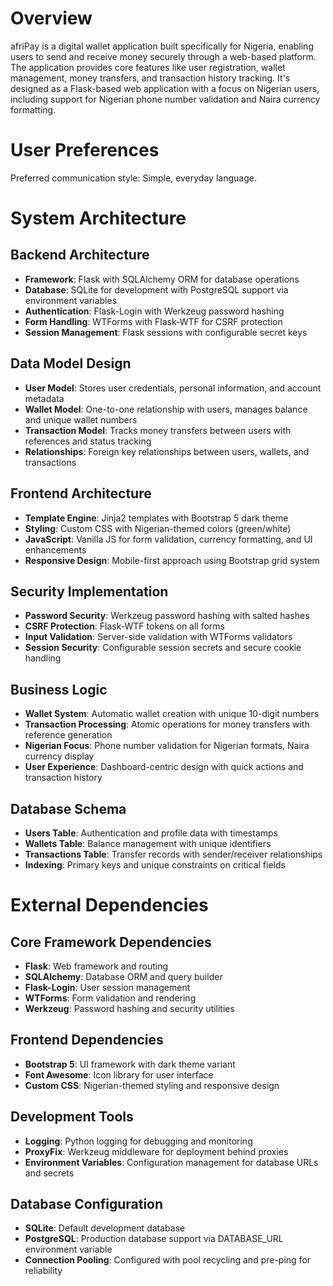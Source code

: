 # Overview

afriPay is a digital wallet application built specifically for Nigeria, enabling users to send and receive money securely through a web-based platform. The application provides core features like user registration, wallet management, money transfers, and transaction history tracking. It's designed as a Flask-based web application with a focus on Nigerian users, including support for Nigerian phone number validation and Naira currency formatting.

# User Preferences

Preferred communication style: Simple, everyday language.

# System Architecture

## Backend Architecture
- **Framework**: Flask with SQLAlchemy ORM for database operations
- **Database**: SQLite for development with PostgreSQL support via environment variables
- **Authentication**: Flask-Login with Werkzeug password hashing
- **Form Handling**: WTForms with Flask-WTF for CSRF protection
- **Session Management**: Flask sessions with configurable secret keys

## Data Model Design
- **User Model**: Stores user credentials, personal information, and account metadata
- **Wallet Model**: One-to-one relationship with users, manages balance and unique wallet numbers
- **Transaction Model**: Tracks money transfers between users with references and status tracking
- **Relationships**: Foreign key relationships between users, wallets, and transactions

## Frontend Architecture
- **Template Engine**: Jinja2 templates with Bootstrap 5 dark theme
- **Styling**: Custom CSS with Nigerian-themed colors (green/white)
- **JavaScript**: Vanilla JS for form validation, currency formatting, and UI enhancements
- **Responsive Design**: Mobile-first approach using Bootstrap grid system

## Security Implementation
- **Password Security**: Werkzeug password hashing with salted hashes
- **CSRF Protection**: Flask-WTF tokens on all forms
- **Input Validation**: Server-side validation with WTForms validators
- **Session Security**: Configurable session secrets and secure cookie handling

## Business Logic
- **Wallet System**: Automatic wallet creation with unique 10-digit numbers
- **Transaction Processing**: Atomic operations for money transfers with reference generation
- **Nigerian Focus**: Phone number validation for Nigerian formats, Naira currency display
- **User Experience**: Dashboard-centric design with quick actions and transaction history

## Database Schema
- **Users Table**: Authentication and profile data with timestamps
- **Wallets Table**: Balance management with unique identifiers
- **Transactions Table**: Transfer records with sender/receiver relationships
- **Indexing**: Primary keys and unique constraints on critical fields

# External Dependencies

## Core Framework Dependencies
- **Flask**: Web framework and routing
- **SQLAlchemy**: Database ORM and query builder
- **Flask-Login**: User session management
- **WTForms**: Form validation and rendering
- **Werkzeug**: Password hashing and security utilities

## Frontend Dependencies
- **Bootstrap 5**: UI framework with dark theme variant
- **Font Awesome**: Icon library for user interface
- **Custom CSS**: Nigerian-themed styling and responsive design

## Development Tools
- **Logging**: Python logging for debugging and monitoring
- **ProxyFix**: Werkzeug middleware for deployment behind proxies
- **Environment Variables**: Configuration management for database URLs and secrets

## Database Configuration
- **SQLite**: Default development database
- **PostgreSQL**: Production database support via DATABASE_URL environment variable
- **Connection Pooling**: Configured with pool recycling and pre-ping for reliability